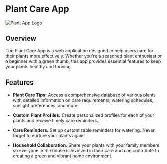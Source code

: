 # Plant Care App

![Plant App Logo](link_to_logo_image.png)

## Overview

The Plant Care App is a web application designed to help users care for their plants more effectively. Whether you're a seasoned plant enthusiast or a beginner with a green thumb, this app provides essential features to keep your plants healthy and thriving.

## Features

- **Plant Care Tips:** Access a comprehensive database of various plants with detailed information on care requirements, watering schedules, sunlight preferences, and more.

- **Custom Plant Profiles:** Create personalized profiles for each of your plants and receive timely care reminders.

- **Care Reminders:** Set up customizable reminders for watering. Never forget to nurture your plants again!

- **Household Collaboration:** Share your plants with your family members so everyone in the house is involved in their care and can contribute to creating a green and vibrant home environment.
